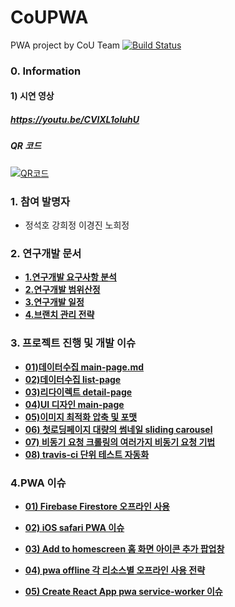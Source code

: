 # CoUPWA


PWA project by CoU Team
[![Build Status](https://travis-ci.org/CreatiCoding/CoUPWA.svg?branch=master)](https://travis-ci.org/CreatiCoding/CoUPWA)

### 0. Information

#### 1) 시연 영상

#####   https://youtu.be/CVlXL1oIuhU

#####   QR 코드

[![QR코드](https://user-images.githubusercontent.com/33514304/40631399-5d480c30-6317-11e8-8e5c-8d349343f064.png)](https://youtu.be/CVlXL1oIuhU)


### 1. 참여 발명자

- 정석호 강희정 이경진 노희정

### 2. 연구개발 문서

- [**1.연구개발 요구사항 분석**](https://github.com/CreatiCoding/CoUPWA/blob/master/document/1.%EC%97%B0%EA%B5%AC%EA%B0%9C%EB%B0%9C%20%EC%9A%94%EA%B5%AC%EC%82%AC%ED%95%AD%20%EB%B6%84%EC%84%9D.md)
- [**2.연구개발 범위산정**](https://github.com/CreatiCoding/CoUPWA/blob/master/document/2.%EC%97%B0%EA%B5%AC%EA%B0%9C%EB%B0%9C%20%EB%B2%94%EC%9C%84%EC%82%B0%EC%A0%95.md)
- [**3.연구개발 일정**](https://github.com/CreatiCoding/CoUPWA/blob/master/document/3.%EC%97%B0%EA%B5%AC%EA%B0%9C%EB%B0%9C%20%EC%9D%BC%EC%A0%95.md)
- [**4.브랜치 관리 전략**](https://github.com/CreatiCoding/CoUPWA/blob/master/document/4.%EB%B8%8C%EB%9E%9C%EC%B9%98%20%EA%B4%80%EB%A6%AC%20%EC%A0%84%EB%9E%B5.md)

### 3. 프로젝트 진행 및 개발 이슈

- [**01)데이터수집 main-page.md**](<https://github.com/CreatiCoding/CoUPWA/blob/master/document/05.%ED%94%84%EB%A1%9C%EC%A0%9D%ED%8A%B8%20%EC%A7%84%ED%96%89%20%EB%B0%8F%20%EA%B0%9C%EB%B0%9C%20%EC%9D%B4%EC%8A%88/01)%EB%8D%B0%EC%9D%B4%ED%84%B0%EC%88%98%EC%A7%91%20main-page.md>)
- [**02)데이터수집 list-page**](<https://github.com/CreatiCoding/CoUPWA/blob/master/document/05.%ED%94%84%EB%A1%9C%EC%A0%9D%ED%8A%B8%20%EC%A7%84%ED%96%89%20%EB%B0%8F%20%EA%B0%9C%EB%B0%9C%20%EC%9D%B4%EC%8A%88/02)%EB%8D%B0%EC%9D%B4%ED%84%B0%EC%88%98%EC%A7%91%20list-page.md>)
- [**03)리다이렉트 detail-page**](<https://github.com/CreatiCoding/CoUPWA/blob/master/document/05.%ED%94%84%EB%A1%9C%EC%A0%9D%ED%8A%B8%20%EC%A7%84%ED%96%89%20%EB%B0%8F%20%EA%B0%9C%EB%B0%9C%20%EC%9D%B4%EC%8A%88/03)%EB%A6%AC%EB%8B%A4%EC%9D%B4%EB%A0%89%ED%8A%B8%20detail-page.md>)
- [**04)UI 디자인 main-page**](<https://github.com/CreatiCoding/CoUPWA/blob/master/document/05.%ED%94%84%EB%A1%9C%EC%A0%9D%ED%8A%B8%20%EC%A7%84%ED%96%89%20%EB%B0%8F%20%EA%B0%9C%EB%B0%9C%20%EC%9D%B4%EC%8A%88/04)UI%20%EB%94%94%EC%9E%90%EC%9D%B8%20main-page.md>)
- [**05)이미지 최적화 압축 및 포맷**](<https://github.com/CreatiCoding/CoUPWA/blob/master/document/05.%ED%94%84%EB%A1%9C%EC%A0%9D%ED%8A%B8%20%EC%A7%84%ED%96%89%20%EB%B0%8F%20%EA%B0%9C%EB%B0%9C%20%EC%9D%B4%EC%8A%88/05)%EC%9D%B4%EB%AF%B8%EC%A7%80%20%EC%B5%9C%EC%A0%81%ED%99%94%20%EC%95%95%EC%B6%95%20%EB%B0%8F%20%ED%8F%AC%EB%A7%B7.md>)
- [**06) 첫로딩페이지 대량의 썸네일 sliding carousel**](<https://github.com/CreatiCoding/CoUPWA/blob/master/document/05.%ED%94%84%EB%A1%9C%EC%A0%9D%ED%8A%B8%20%EC%A7%84%ED%96%89%20%EB%B0%8F%20%EA%B0%9C%EB%B0%9C%20%EC%9D%B4%EC%8A%88/06)%20%EC%B2%AB%EB%A1%9C%EB%94%A9%ED%8E%98%EC%9D%B4%EC%A7%80%20%EB%8C%80%EB%9F%89%EC%9D%98%20%EC%8D%B8%EB%84%A4%EC%9D%BC%20sliding%20carousel%20.md>)
- [**07) 비동기 요청 크롤링의 여러가지 비동기 요청 기법**](<https://github.com/CreatiCoding/CoUPWA/blob/master/document/05.%ED%94%84%EB%A1%9C%EC%A0%9D%ED%8A%B8%20%EC%A7%84%ED%96%89%20%EB%B0%8F%20%EA%B0%9C%EB%B0%9C%20%EC%9D%B4%EC%8A%88/07)%20%EB%B9%84%EB%8F%99%EA%B8%B0%20%EC%9A%94%EC%B2%AD%20%ED%81%AC%EB%A1%A4%EB%A7%81%EC%9D%98%20%EC%97%AC%EB%9F%AC%EA%B0%80%EC%A7%80%20%EB%B9%84%EB%8F%99%EA%B8%B0%20%EC%9A%94%EC%B2%AD%20%EA%B8%B0%EB%B2%95.md>)
- [**08) travis-ci 단위 테스트 자동화**](<https://github.com/CreatiCoding/CoUPWA/blob/master/document/05.%ED%94%84%EB%A1%9C%EC%A0%9D%ED%8A%B8%20%EC%A7%84%ED%96%89%20%EB%B0%8F%20%EA%B0%9C%EB%B0%9C%20%EC%9D%B4%EC%8A%88/08)%20travis-ci%20%EB%8B%A8%EC%9C%84%20%ED%85%8C%EC%8A%A4%ED%8A%B8%20%EC%9E%90%EB%8F%99%ED%99%94.md>)

### 4.PWA 이슈

- [**01) Firebase Firestore 오프라인 사용**](<https://github.com/CreatiCoding/CoUPWA/blob/master/document/06.PWA%20%EC%9D%B4%EC%8A%88/01)%20Firebase%20Firestore%20%EC%98%A4%ED%94%84%EB%9D%BC%EC%9D%B8%20%EC%82%AC%EC%9A%A9.md>)

- [**02) iOS safari PWA 이슈**](<https://github.com/CreatiCoding/CoUPWA/blob/master/document/06.PWA%20%EC%9D%B4%EC%8A%88/02)%20iOS%20safari%20PWA%20%EC%9D%B4%EC%8A%88.md>)

- [**03) Add to homescreen 홈 화면 아이콘 추가 팝업창**](<https://github.com/CreatiCoding/CoUPWA/blob/master/document/06.PWA%20%EC%9D%B4%EC%8A%88/03)%20Add%20to%20homescreen%20%ED%99%88%20%ED%99%94%EB%A9%B4%20%EC%95%84%EC%9D%B4%EC%BD%98%20%EC%B6%94%EA%B0%80%20%ED%8C%9D%EC%97%85%EC%B0%BD.md>)

- [**04) pwa offline 각 리소스별 오프라인 사용 전략**](<https://github.com/CreatiCoding/CoUPWA/blob/master/document/06.PWA%20%EC%9D%B4%EC%8A%88/04)%20pwa%20offline%20%EA%B0%81%20%EB%A6%AC%EC%86%8C%EC%8A%A4%EB%B3%84%20%EC%98%A4%ED%94%84%EB%9D%BC%EC%9D%B8%20%EC%82%AC%EC%9A%A9%20%EC%A0%84%EB%9E%B5.md>)

- [**05) Create React App pwa service-worker 이슈**](<https://github.com/CreatiCoding/CoUPWA/blob/master/document/06.PWA%20%EC%9D%B4%EC%8A%88/05)%20Create%20React%20App%20%20pwa%20service-worker%20%EC%9D%B4%EC%8A%88.md>)

  
